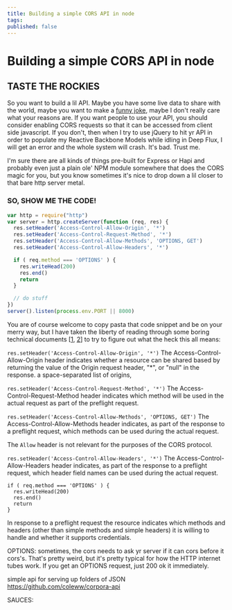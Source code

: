 ```yaml
---
title: Building a simple CORS API in node
tags:
published: false
---
```


# Building a simple CORS API in node
## TASTE THE ROCKIES

So you want to build a lil API. Maybe you have some live data to share with the world, maybe you want to make a [funny joke](http://bikeshed.io/), maybe I don't really care what your reasons are. If you want people to use your API, you should consider enabling CORS requests so that it can be accessed from client side javascript. If you don't, then when I try to use jQuery to hit yr API in order to populate my Reactive Backbone Models while idling in Deep Flux, I will get an error and the whole system will crash. It's bad. Trust me.

I'm sure there are all kinds of things pre-built for Express or Hapi and probably even just a plain ole' NPM module somewhere that does the CORS magic for you, but you know sometimes it's nice to drop down a lil closer to that bare http server metal.

### SO, SHOW ME THE CODE!

```javascript
var http = require("http")
var server = http.createServer(function (req, res) {
  res.setHeader('Access-Control-Allow-Origin', '*')
  res.setHeader('Access-Control-Request-Method', '*')
  res.setHeader('Access-Control-Allow-Methods', 'OPTIONS, GET')
  res.setHeader('Access-Control-Allow-Headers', '*')

  if ( req.method === 'OPTIONS' ) {
    res.writeHead(200)
    res.end()
    return
  }

  // do stuff
})
server().listen(process.env.PORT || 8000)
```

You are of course welcome to copy pasta that code snippet and be on your merry way, but I have taken the liberty of reading through some boring technical documents [[1](https://developer.mozilla.org/en-US/docs/Web/HTTP/Access_control_CORS), [2](http://www.w3.org/TR/cors/#access-control-request-method-request-header)] to try to figure out what the heck this all means:

`res.setHeader('Access-Control-Allow-Origin', '*')`
The Access-Control-Allow-Origin header indicates whether a resource can be shared based by returning the value of the Origin request header, "*", or "null" in the response.  a space-separated list of origins,

`res.setHeader('Access-Control-Request-Method', '*')`
The Access-Control-Request-Method header indicates which method will be used in the actual request as part of the preflight request.


`res.setHeader('Access-Control-Allow-Methods', 'OPTIONS, GET')`
The Access-Control-Allow-Methods header indicates, as part of the response to a preflight request, which methods can be used during the actual request.

The `Allow` header is not relevant for the purposes of the CORS protocol.

`res.setHeader('Access-Control-Allow-Headers', '*')`
The Access-Control-Allow-Headers header indicates, as part of the response to a preflight request, which header field names can be used during the actual request.

```
if ( req.method === 'OPTIONS' ) {
  res.writeHead(200)
  res.end()
  return
}
```
In response to a preflight request the resource indicates which methods and headers (other than simple methods and simple headers) it is willing to handle and whether it supports credentials.

OPTIONS: sometimes, the cors needs to ask yr server if it can cors before it cors's. That's pretty weird, but it's pretty typical for how the HTTP internet tubes work. If you get an OPTIONS request, just 200 ok it immediately.


simple api for serving up folders of JSON
https://github.com/coleww/corpora-api

SAUCES:




